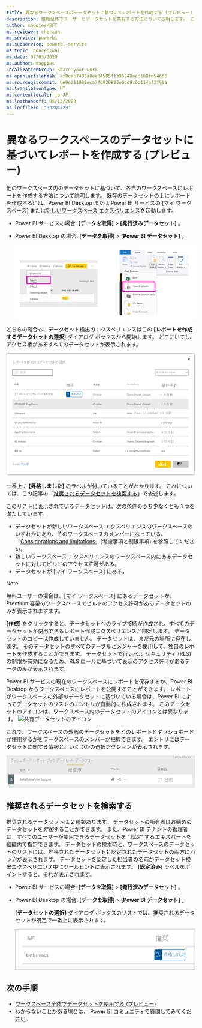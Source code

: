 ```yaml
---
title: 異なるワークスペースのデータセットに基づいてレポートを作成する (プレビュー) - Power BI
description: 組織全体でユーザーとデータセットを共有する方法について説明します。 これで、各自のワークスペースのデータセットに基づいてレポートを作成できます。
author: maggiesMSFT
ms.reviewer: chbraun
ms.service: powerbi
ms.subservice: powerbi-service
ms.topic: conceptual
ms.date: 07/03/2019
ms.author: maggies
LocalizationGroup: Share your work
ms.openlocfilehash: af8cab7403a0ee34505ff395248aec188fd54666
ms.sourcegitcommit: 0e9e211082eca7fd939803e0cd9c6b114af2f90a
ms.translationtype: HT
ms.contentlocale: ja-JP
ms.lasthandoff: 05/13/2020
ms.locfileid: "83284729"
---
```

# <a name="create-reports-based-on-datasets-from-different-workspaces-preview"></a>異なるワークスペースのデータセットに基づいてレポートを作成する (プレビュー)

他のワークスペース内のデータセットに基づいて、各自のワークスペースにレポートを作成する方法について説明します。 既存のデータセットの上にレポートを作成するには、Power BI Desktop または Power BI サービスの [マイ ワークスペース] または[新しいワークスペース エクスペリエンス](../collaborate-share/service-create-the-new-workspaces.md)を起動します。

- Power BI サービスの場合: **[データを取得]**  >  **[発行済みデータセット]** 。
- Power BI Desktop の場合: **[データを取得]**  >  **[Power BI データセット]** 。

    ![既存のデータセットに接続する](media/service-datasets-across-workspaces/power-bi-connect-dataset-pk.png)
   
どちらの場合も、データセット検出のエクスペリエンスはこの **[レポートを作成するデータセットの選択]** ダイアログ ボックスから開始します。 どこにいても、アクセス権があるすべてのデータセットが表示されます。

![データセットを選択する](media/service-datasets-across-workspaces/power-bi-select-dataset.png)

一番上に **[昇格しました]** のラベルが付いていることがわかります。 これについては、この記事の「[推奨されるデータセットを検索する](#find-an-endorsed-dataset)」で後述します。

このリストに表示されているデータセットは、次の条件のうち少なくとも 1 つを満たしています。

- データセットが新しいワークスペース エクスペリエンスのワークスペースのいずれかにあり、そのワークスペースのメンバーになっている。 「[Considerations and limitations](service-datasets-across-workspaces.md#considerations-and-limitations)」(考慮事項と制限事項) を参照してください。
- 新しいワークスペース エクスペリエンスのワークスペース内にあるデータセットに対してビルドのアクセス許可がある。
- データセットが [マイ ワークスペース] にある。

> [!NOTE]
> 無料ユーザーの場合は、[マイ ワークスペース] にあるデータセットか、Premium 容量のワークスペースでビルドのアクセス許可があるデータセットのみが表示されますます。

**[作成]** をクリックすると、データセットへのライブ接続が作成され、すべてのデータセットが使用できるレポート作成エクスペリエンスが開始します。 データセットのコピーは作成していません。 データセットは、まだ元の場所に存在します。 そのデータセットのすべてのテーブルとメジャーを使用して、独自のレポートを作成することができます。 データセットで行レベル セキュリティ (RLS) の制限が有効になるため、RLS ロールに基づいて表示のアクセス許可があるデータのみが表示されます。

Power BI サービスの現在のワークスペースにレポートを保存するか、Power BI Desktop からワークスペースにレポートを公開することができます。 レポートがワークスペースの外部のデータセットに基づいている場合は、Power BI によってデータセットのリストのエントリが自動的に作成されます。 このデータセットのアイコンは、ワークスペース内のデータセットのアイコンとは異なります。 ![共有データセットのアイコン](media/service-datasets-discover-across-workspaces/power-bi-shared-dataset-icon.png)

これで、ワークスペースの外部のデータセットをどのレポートとダッシュボードが使用するかをワークスペースのメンバーが把握できます。 エントリにはデータセットに関する情報と、いくつかの選択アクションが表示されます。

![データセットのアクション](media/service-datasets-across-workspaces/power-bi-dataset-actions.png)

## <a name="find-an-endorsed-dataset"></a>推奨されるデータセットを検索する

推奨されるデータセットは 2 種類あります。 データセットの所有者はお勧めのデータセットを*昇格*することができます。 また、Power BI テナントの管理者は、すべてのユーザーが使用できるデータセットを "*認定*" するエキスパートを組織内で指定できます。 データセットの検索時と、ワークスペースのデータセットのリストには、昇格されたデータセットと認定されたデータセットの両方に*バッジ*が表示されます。 データセットを認定した担当者の名前がデータセット検出エクスペリエンス中にツールヒントに表示されます。 **[認定済み]** ラベルをポイントすると、それが表示されます。

- Power BI サービスの場合: **[データを取得]**  >  **[発行済みデータセット]** 。
- Power BI Desktop の場合: **[データを取得]**  >  **[Power BI データセット]** 。

    **[データセットの選択]** ダイアログ ボックスのリストでは、推奨されるデータセットが既定で一番上に表示されます。 

    ![昇格されたデータセット](media/service-datasets-certify-promote/power-bi-dataset-promoted.png)

## <a name="next-steps"></a>次の手順

- [ワークスペース全体でデータセットを使用する (プレビュー)](service-datasets-across-workspaces.md)
- わからないことがある場合は、 [Power BI コミュニティで質問してみてください](https://community.powerbi.com/)。
